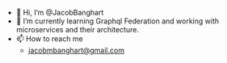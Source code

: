 - 👋 Hi, I’m @JacobBanghart
- 🌱 I’m currently learning Graphql Federation and working with microservices and their architecture.
- 📫 How to reach me
  - jacobmbanghart@gmail.com
